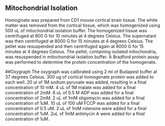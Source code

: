 ## Mitochondrial Isolation
Homoginate was prepared from CD1 mouse cortical brain tissue. The white matter was removed from the cortical tissue,
which was homogenized using 500 uL of mitochondrial isolation buffer. The homogenized tissue was centrifuged at 800 G 
for 10 minutes at 4 degrees Celsius. The supernatant was then centrifuged at 8000 G for 15 minutes at 4 degrees Celsius. 
The pellet was resuspended and then centrifuged again at 8000 G for 15 minutes at 4 degrees Celsius. The pellet, containing
isolated mitochondria, was resuspended in mitochondrial isolation buffer. A Bradford protein assay was performed to 
determine the protein concentration of the homogenate. 

##Oxygraph
The oxygraph was calibrated using 2 ml of Budapest buffer at 37 degrees Celsius. 300 ug of cortical homogenate protein was added to each well. 20 ul of 1M sodium pyruvate was added, resulting in a final concentration of 10 mM. 4 uL of 1M malate was added for a final concentration of 2mM. 8 uL of 0.5 M ADP was added for a final concentration of 2mM. 2 uL of 1mM oligomycin was added for a final concentration of 1uM. 10 uL of 100 uM FCCP was added for a final concentration of 0.5 uM. 2 uL of 1mM rotenone were added for a final concentration of 1uM. 2uL of 1mM antimycin A were added for a final concentration of 1uM. 
